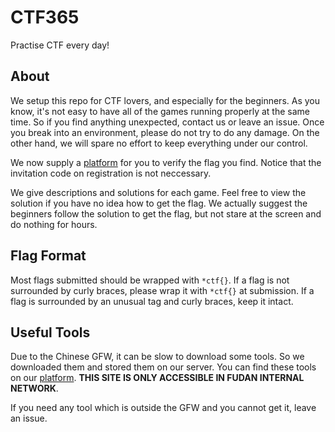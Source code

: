 # CTF365
Practise CTF every day!

## About
We setup this repo for CTF lovers, and especially for the beginners.
As you know, it's not easy to have all of the games running properly at the same time. So if you find anything unexpected, contact us or leave an issue.
Once you break into an environment, please do not try to do any damage. On the other hand, we will spare no effort to keep everything under our control.

We now supply a [platform](http://ctf.fudan.edu.cn/ctfcircle) for you to verify the flag you find. Notice that the invitation code on registration is not neccessary.

We give descriptions and solutions for each game. Feel free to view the solution if you have no idea how to get the flag. We actually suggest the beginners follow the solution to get the flag, but not stare at the screen and do nothing for hours.

## Flag Format
Most flags submitted should be wrapped with `*ctf{}`.
If a flag is not surrounded by curly braces, please wrap it with `*ctf{}` at submission.
If a flag is surrounded by an unusual tag and curly braces, keep it intact.

## Useful Tools
Due to the Chinese GFW, it can be slow to download some tools. So we downloaded them and stored them on our server. You can find these tools on our [platform](http://fdu.6stars.cf/res/). __THIS SITE IS ONLY ACCESSIBLE IN FUDAN INTERNAL NETWORK__.

If you need any tool which is outside the GFW and you cannot get it, leave an issue.
